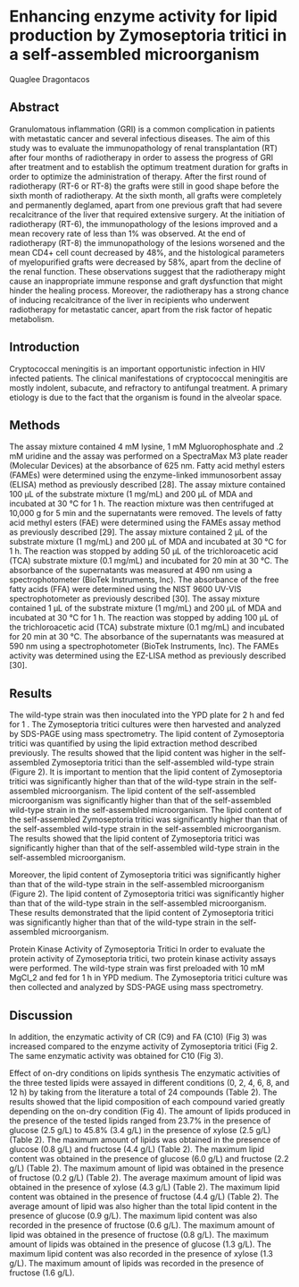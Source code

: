 # Enhancing enzyme activity for lipid production by Zymoseptoria tritici in a self-assembled microorganism
Quaglee Dragontacos


## Abstract
Granulomatous inflammation (GRI) is a common complication in patients with metastatic cancer and several infectious diseases. The aim of this study was to evaluate the immunopathology of renal transplantation (RT) after four months of radiotherapy in order to assess the progress of GRI after treatment and to establish the optimum treatment duration for grafts in order to optimize the administration of therapy. After the first round of radiotherapy (RT-6 or RT-8) the grafts were still in good shape before the sixth month of radiotherapy. At the sixth month, all grafts were completely and permanently deglamed, apart from one previous graft that had severe recalcitrance of the liver that required extensive surgery. At the initiation of radiotherapy (RT-6), the immunopathology of the lesions improved and a mean recovery rate of less than 1% was observed. At the end of radiotherapy (RT-8) the immunopathology of the lesions worsened and the mean CD4+ cell count decreased by 48%, and the histological parameters of myelopurified grafts were decreased by 58%, apart from the decline of the renal function. These observations suggest that the radiotherapy might cause an inappropriate immune response and graft dysfunction that might hinder the healing process. Moreover, the radiotherapy has a strong chance of inducing recalcitrance of the liver in recipients who underwent radiotherapy for metastatic cancer, apart from the risk factor of hepatic metabolism.


## Introduction
Cryptococcal meningitis is an important opportunistic infection in HIV infected patients. The clinical manifestations of cryptococcal meningitis are mostly indolent, subacute, and refractory to antifungal treatment. A primary etiology is due to the fact that the organism is found in the alveolar space.


## Methods
The assay mixture contained 4 mM lysine, 1 mM Mgluorophosphate and .2 mM uridine and the assay was performed on a SpectraMax M3 plate reader (Molecular Devices) at the absorbance of 625 nm. Fatty acid methyl esters (FAMEs) were determined using the enzyme-linked immunosorbent assay (ELISA) method as previously described [28]. The assay mixture contained 100 µL of the substrate mixture (1 mg/mL) and 200 µL of MDA and incubated at 30 °C for 1 h. The reaction mixture was then centrifuged at 10,000 g for 5 min and the supernatants were removed. The levels of fatty acid methyl esters (FAE) were determined using the FAMEs assay method as previously described [29]. The assay mixture contained 2 µL of the substrate mixture (1 mg/mL) and 200 µL of MDA and incubated at 30 °C for 1 h. The reaction was stopped by adding 50 µL of the trichloroacetic acid (TCA) substrate mixture (0.1 mg/mL) and incubated for 20 min at 30 °C. The absorbance of the supernatants was measured at 490 nm using a spectrophotometer (BioTek Instruments, Inc). The absorbance of the free fatty acids (FFA) were determined using the NIST 9600 UV-VIS spectrophotometer as previously described [30]. The assay mixture contained 1 µL of the substrate mixture (1 mg/mL) and 200 µL of MDA and incubated at 30 °C for 1 h. The reaction was stopped by adding 100 µL of the trichloroacetic acid (TCA) substrate mixture (0.1 mg/mL) and incubated for 20 min at 30 °C. The absorbance of the supernatants was measured at 590 nm using a spectrophotometer (BioTek Instruments, Inc). The FAMEs activity was determined using the EZ-LISA method as previously described [30].


## Results
The wild-type strain was then inoculated into the YPD plate for 2 h and fed for 1 . The Zymoseptoria tritici cultures were then harvested and analyzed by SDS-PAGE using mass spectrometry. The lipid content of Zymoseptoria tritici was quantified by using the lipid extraction method described previously. The results showed that the lipid content was higher in the self-assembled Zymoseptoria tritici than the self-assembled wild-type strain (Figure 2). It is important to mention that the lipid content of Zymoseptoria tritici was significantly higher than that of the wild-type strain in the self-assembled microorganism. The lipid content of the self-assembled microorganism was significantly higher than that of the self-assembled wild-type strain in the self-assembled microorganism. The lipid content of the self-assembled Zymoseptoria tritici was significantly higher than that of the self-assembled wild-type strain in the self-assembled microorganism. The results showed that the lipid content of Zymoseptoria tritici was significantly higher than that of the self-assembled wild-type strain in the self-assembled microorganism.

Moreover, the lipid content of Zymoseptoria tritici was significantly higher than that of the wild-type strain in the self-assembled microorganism (Figure 2). The lipid content of Zymoseptoria tritici was significantly higher than that of the wild-type strain in the self-assembled microorganism. These results demonstrated that the lipid content of Zymoseptoria tritici was significantly higher than that of the wild-type strain in the self-assembled microorganism.

Protein Kinase Activity of Zymoseptoria Tritici
In order to evaluate the protein activity of Zymoseptoria tritici, two protein kinase activity assays were performed. The wild-type strain was first preloaded with 10 mM MgCl_2 and fed for 1 h in YPD medium. The Zymoseptoria tritici culture was then collected and analyzed by SDS-PAGE using mass spectrometry.


## Discussion
In addition, the enzymatic activity of CR (C9) and FA (C10) (Fig 3) was increased compared to the enzyme activity of Zymoseptoria tritici (Fig 2. The same enzymatic activity was obtained for C10 (Fig 3).

Effect of on-dry conditions on lipids synthesis
The enzymatic activities of the three tested lipids were assayed in different conditions (0, 2, 4, 6, 8, and 12 h) by taking from the literature a total of 24 compounds (Table 2). The results showed that the lipid composition of each compound varied greatly depending on the on-dry condition (Fig 4). The amount of lipids produced in the presence of the tested lipids ranged from 23.7% in the presence of glucose (2.5 g/L) to 45.8% (3.4 g/L) in the presence of xylose (2.5 g/L) (Table 2). The maximum amount of lipids was obtained in the presence of glucose (0.8 g/L) and fructose (4.4 g/L) (Table 2). The maximum lipid content was obtained in the presence of glucose (6.0 g/L) and fructose (2.2 g/L) (Table 2). The maximum amount of lipid was obtained in the presence of fructose (0.2 g/L) (Table 2). The average maximum amount of lipid was obtained in the presence of xylose (4.3 g/L) (Table 2). The maximum lipid content was obtained in the presence of fructose (4.4 g/L) (Table 2). The average amount of lipid was also higher than the total lipid content in the presence of glucose (0.9 g/L). The maximum lipid content was also recorded in the presence of fructose (0.6 g/L). The maximum amount of lipid was obtained in the presence of fructose (0.8 g/L). The maximum amount of lipids was obtained in the presence of glucose (1.3 g/L). The maximum lipid content was also recorded in the presence of xylose (1.3 g/L). The maximum amount of lipids was recorded in the presence of fructose (1.6 g/L).
